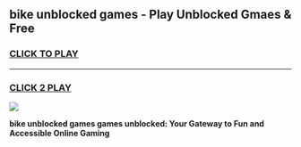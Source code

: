 
## bike unblocked games - Play Unblocked Gmaes & Free
<h3>
<a href="https://news.freeplayer.one?title=bike_unblocked_games&ref=23F">CLICK TO PLAY</a></h3>
<hr>

<h3>
<a href="https://news.freeplayer.one?title=bike_unblocked_games&ref=23F">CLICK 2 PLAY</a>
  
</h3>

<a href="https://news.freeplayer.one?title=bike_unblocked_games&ref=23F/"><img src="https://clearcache.store/games.png"></a>


**bike unblocked games games unblocked: Your Gateway to Fun and Accessible Online Gaming**
